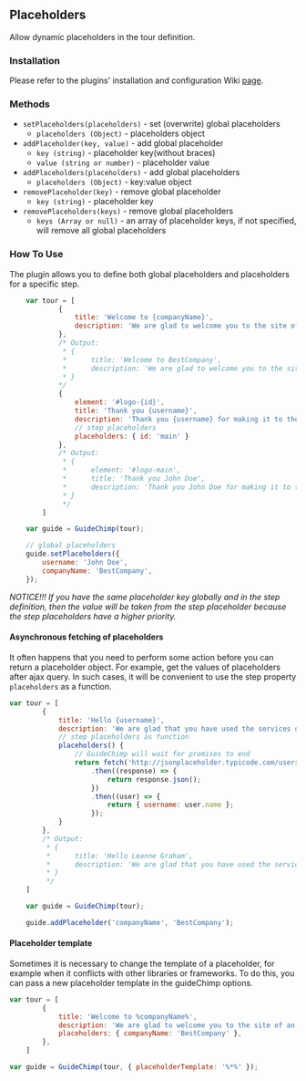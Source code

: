 ## Placeholders

Allow dynamic placeholders in the tour definition.

### Installation

Please refer to the plugins' installation and configuration Wiki [page](https://github.com/Labs64/GuideChimp/wiki/Configure#plugins).

### Methods
- `setPlaceholders(placeholders)` - set (overwrite) global placeholders
    - `placeholders (Object)` - placeholders object
- `addPlaceholder(key, value)` - add global placeholder
    - `key (string)` - placeholder key(without braces)
    - `value (string or number)` - placeholder value
- `addPlaceholders(placeholders)` - add global placeholders
    - `placeholders (Object)` - key:value object
- `removePlaceholder(key)` - remove global placeholder
    - `key (string)` - placeholder key
- `removePlaceholders(keys)` - remove global placeholders
    - `keys (Array or null)` - an array of placeholder keys, if not specified, will remove all global placeholders

### How To Use
The plugin allows you to define both global placeholders and placeholders for a specific step.

```javascript
    var tour = [
            {
                title: 'Welcome to {companyName}',
                description: 'We are glad to welcome you to the site of an {companyName} company, take this tour to get acquainted with the product.',
            },
            /* Output:
             * { 
             *      title: 'Welcome to BestCompany',
             *      description: 'We are glad to welcome you to the site of an BestCompany company, take this tour to get acquainted with the product.',
             * }
            */
            {
                element: '#logo-{id}',
                title: 'Thank you {username}',
                description: 'Thank you {username} for making it to the end of the tour, hope you like the product of the company {companyName}',
                // step placeholders
                placeholders: { id: 'main' }
            },
            /* Output:
             * {
             *      element: '#logo-main',
             *      title: 'Thank you John Doe',
             *      description: 'Thank you John Doe for making it to the end of the tour, hope you like the product of the company BestCompany',
             * }
             */
        ]

    var guide = GuideChimp(tour);

    // global placeholders
    guide.setPlaceholders({
        username: 'John Doe',
        companyName: 'BestCompany',
    });   
```
_NOTICE!!! If you have the same placeholder key globally and in the step definition, then the value will be taken from the step placeholder because the step placeholders have a higher priority._

#### Asynchronous fetching of placeholders
It often happens that you need to perform some action before you can return a placeholder object. For example, get the values of placeholders after ajax query. In such cases, it will be convenient to use the step property `placeholders` as a function.

```javascript
var tour = [
        {
            title: 'Hello {username}',
            description: 'We are glad that you have used the services of the {companyName} company',
            // step placeholders as function
            placeholders() {
                // GuideChimp will wait for promises to end
                return fetch('http://jsonplaceholder.typicode.com/users/1')
                    .then((response) => {
                        return response.json();
                    })
                    .then((user) => {
                        return { username: user.name };
                    });
            }
        },
        /* Output:
         * {
         *      title: 'Hello Leanne Graham',
         *      description: 'We are glad that you have used the services of the BestCompany company',
         * }
         */
    ]

    var guide = GuideChimp(tour);

    guide.addPlaceholder('companyName', 'BestCompany');
```
#### Placeholder template
Sometimes it is necessary to change the template of a placeholder, for example when it conflicts with other libraries or frameworks. To do this, you can pass a new placeholder template in the guideСhimp options.
```javascript
var tour = [
        {
            title: 'Welcome to %companyName%',
            description: 'We are glad to welcome you to the site of an %companyName% company, take this tour to get acquainted with the product.',
            placeholders: { companyName: 'BestCompany' },
        },
    ]

var guide = GuideChimp(tour, { placeholderTemplate: '%*%' });
```